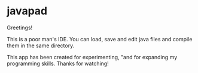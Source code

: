 # javapad

Greetings!

This is a poor man's IDE.
You can load, save and edit java files
and compile them in the same directory.

This app has been created for experimenting,
"and for expanding my programming skills.
Thanks for watching!